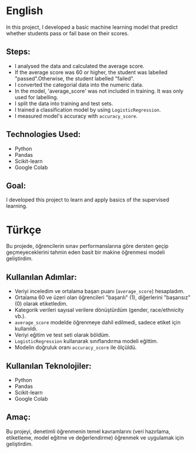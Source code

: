 # English

In this project, I developed a basic machine learning model that predict whether students pass or fail base on their scores.

## Steps:
- I analysed the data and calculated the average score.
- If the average score was 60 or higher, the student was labelled "passed".Otherwise, the student labelled "failed".
- I converted the categorial data into the numeric data.
- In the model, 'average_score' was not included in training. It was only used for labelling.
- I split the data into training and test sets.
- I trained a classification model by using `LogisticRegression`.
- I measured model's accuracy with `accuracy_score`.

## Technologies Used:
- Python
- Pandas
- Scikit-learn
- Google Colab

## Goal:
I developed this project to learn and apply basics of the supervised learning.





# Türkçe

Bu projede, öğrencilerin sınav performanslarına göre dersten geçip geçmeyeceklerini tahmin eden basit bir makine öğrenmesi modeli geliştirdim.

## Kullanılan Adımlar:
- Veriyi inceledim ve ortalama başarı puanı (`average_score`) hesapladım.
- Ortalama 60 ve üzeri olan öğrencileri "başarılı" (1), diğerlerini "başarısız" (0) olarak etiketledim.
- Kategorik verileri sayısal verilere dönüştürdüm (gender, race/ethnicity vb.).
- `average_score` modelde öğrenmeye dahil edilmedi, sadece etiket için kullanıldı.
- Veriyi eğitim ve test seti olarak böldüm.
- `LogisticRegression` kullanarak sınıflandırma modeli eğittim.
- Modelin doğruluk oranı `accuracy_score` ile ölçüldü.

## Kullanılan Teknolojiler:
- Python
- Pandas
- Scikit-learn
- Google Colab

## Amaç:
Bu projeyi, denetimli öğrenmenin temel kavramlarını (veri hazırlama, etiketleme, model eğitme ve değerlendirme) öğrenmek ve uygulamak için geliştirdim.
